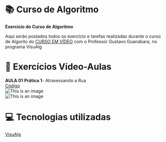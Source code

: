 # :books: Curso de Algoritmo
**Exercicío do Curso de Algoritmo**

 Aqui serão postados todos os exercício e tarefas realizadas durante o curso de Algorito do [CURSO EM VÍDEO](https://www.youtube.com/watch?v=8mei6uVttho&list=PLHz_AreHm4dmSj0MHol_aoNYCSGFqvfXV) com o Professor Gustavo Guanabara, no programa VisuAlg
 
 # :page_with_curl: Exercícios Vídeo-Aulas
 **AULA 01**
 **Prática 1**- Atravessando a Rua<br/> [Código](https://github.com/ArgemiroC/Curso-de-Algoritmo/blob/main/Exerc%C3%ADcios%20Aulas/Aula%2001%20Pr%C3%A1tica%201(Atravessando%20a%20Rua))<br/> ![This is an image](https://github.com/ArgemiroC/Curso-de-Algoritmo/blob/main/Imagens/Aula%2001%20Pr%C3%A1tica%201(Atravessando%20a%20Rua).jpeg)<br/>![This is an image](https://github.com/ArgemiroC/Curso-de-Algoritmo/blob/main/Imagens/Aula%2001%20Pr%C3%A1tica%201(Atravessando%20a%20Rua)2.jpeg)<br/>
    
# :computer: Tecnologias utilizadas

[VisuAlg](https://visualg3.com.br/)
